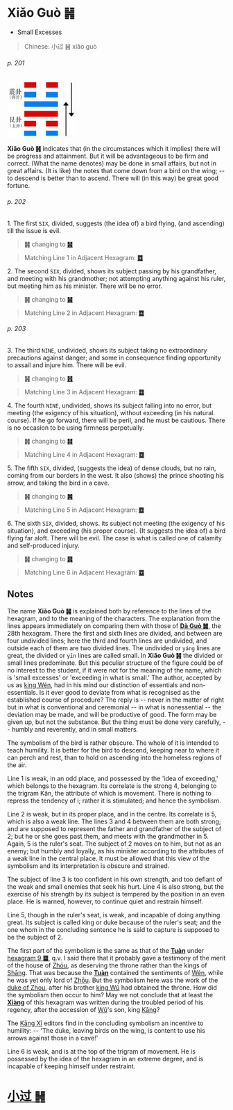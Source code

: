 # Xiǎo Guò ䷽

* Small Excesses

> Chinese: 小过 ䷽ xiǎo guò

###### p. 201

<img src="shapes/62.10.jpg" width=160 alt="小过">

**Xiǎo Guò ䷽** indicates that (in the circumstances which it implies) there will be progress and attainment. But it will be advantageous to be firm and correct. (What the name denotes) may be done in small affairs, but not in great affairs. (It is like) the notes that come down from a bird on the wing; -- to descend is better than to ascend. There will (in this way) be great good fortune.

###### p. 202

1.<a name="62.1"></a> The first `SIX`, divided, suggests (the idea of) a bird flying, (and ascending) till the issue is evil.

> **䷽** changing to [**䷶**](e4b8b0feng.md#55.1)

> Matching Line 1 in Adjacent Hexagram: [**䷼**](e4b8ade5ad9azhongfu.md#61.1)

2.<a name="62.2"></a> The second `SIX`, divided, shows its subject passing by his grandfather, and meeting with his grandmother; not attempting anything against his ruler, but meeting him as his minister. There will be no error.

> **䷽** changing to [**䷟**](e68192heng.md#32.2)

> Matching Line 2 in Adjacent Hexagram: [**䷼**](e4b8ade5ad9azhongfu.md#61.2)

###### p. 203

3.<a name="62.3"></a> The third `NINE`, undivided, shows its subject taking no extraordinary precautions against danger; and some in consequence finding opportunity to assail and injure him. There will be evil.

> **䷽** changing to [**䷏**](e8b1abyu.md#16.3)

> Matching Line 3 in Adjacent Hexagram: [**䷼**](e4b8ade5ad9azhongfu.md#61.3)

4.<a name="62.4"></a> The fourth `NINE`, undivided, shows its subject falling into no error, but meeting (the exigency of his situation), without exceeding (in his natural. course). If he go forward, there will be peril, and he must be cautious. There is no occasion to be using firmness perpetually.

> **䷽** changing to [**䷎**](e8b0a6qian.md#15.4)

> Matching Line 4 in Adjacent Hexagram: [**䷼**](e4b8ade5ad9azhongfu.md#61.4)

5.<a name="62.5"></a> The fifth `SIX`, divided, (suggests the idea) of dense clouds, but no rain, coming from our borders in the west. It also (shows) the prince shooting his arrow, and taking the bird in a cave.

> **䷽** changing to [**䷞**](e592b8xian.md#31.5)

> Matching Line 5 in Adjacent Hexagram: [**䷼**](e4b8ade5ad9azhongfu.md#61.5)

6.<a name="62.6"></a> The sixth `SIX`, divided, shows. its subject not meeting (the exigency of his situation), and exceeding (his proper course). (It suggests the idea of) a bird flying far aloft. There will be evil. The case is what is called one of calamity and self-produced injury.

> **䷽** changing to [**䷷**](e69785lv.md#56.6)

> Matching Line 6 in Adjacent Hexagram: [**䷼**](e4b8ade5ad9azhongfu.md#61.6)

## Notes

The name **Xiǎo Guò ䷽** is explained both by reference to the lines of the hexagram, and to the meaning of the characters. The explanation from the lines appears immediately on comparing them with those of [**Dà Guò ䷛**](e5a4a7e8bf87daguo.md), the 28th hexagram. There the first and sixth lines are divided, and between are four undivided lines; here the third and fourth lines are undivided, and outside each of them are two divided lines. The undivided or `yáng` lines are great, the divided or `yīn` lines are called small. In **Xiǎo Guò ䷽** the divided or small lines predominate. But this peculiar structure of the figure could be of no interest to the student, if it were not for the meaning of the name, which is 'small excesses' or 'exceeding in what is small.' The author, accepted by us as [king Wén](https://en.wikipedia.org/wiki/King_Wen_of_Zhou), had in his mind our distinction of essentials and non-essentials. Is it ever good to deviate from what is recognised as the established course of procedure? The reply is -- never in the matter of right but in what is conventional and ceremonial -- in what is nonessential -- the deviation may be made, and will be productive of good. The form may be given up, but not the substance. But the thing must be done very carefully, -- humbly and reverently, and in small matters.

The symbolism of the bird is rather obscure. The whole of it is intended to teach humility.
It is better for the bird to descend, keeping near to where it can perch and rest, than to hold on ascending into the homeless regions of the air.

Line 1 is weak, in an odd place, and possessed by the 'idea of exceeding,'
which belongs to the hexagram. Its correlate is the strong 4,
belonging to the trigram Kăn, the attribute of which is movement. There is nothing to repress the tendency of i;
rather it is stimulated; and hence the symbolism.

Line 2 is weak, but in its proper place, and in the centre. Its correlate is 5, which is also a weak line.
The lines 3 and 4 between them are both strong; and are supposed to represent the father and grandfather of the subject of 2;
but he or she goes past them, and meets with the grandmother in 5. Again, 5 is the ruler's seat.
The subject of 2 moves on to him, but not as an enemy; but humbly and loyally, as his minister according to the attributes of a weak line in the central place.
It must be allowed that this view of the symbolism and its interpretation is obscure and strained.

The subject of line 3 is too confident in his own strength, and too defiant of the weak and small enemies that seek his hurt.
Line 4 is also strong, but the exercise of his strength by its subject is tempered by the position in an even place.
He is warned, however, to continue quiet and restrain himself.

Line 5, though in the ruler's seat, is weak, and incapable of doing anything great. Its subject is called king or duke because of the ruler's seat;
and the one whom in the concluding sentence he is said to capture is supposed to be the subject of 2.

The first part of the symbolism is the same as that of the [**Tuàn**](https://en.wikipedia.org/wiki/Ten_Wings) under [hexagram 9 **䷈**](e5b08fe7959cxiaoxu.md), q.v. I said there that it probably gave a testimony of the merit of the house of [Zhōu](https://en.wikipedia.org/wiki/Zhou_dynasty), as deserving the throne rather than the kings of [Shāng](https://en.wikipedia.org/wiki/Shang_dynasty). That was because the [**Tuàn**](https://en.wikipedia.org/wiki/Ten_Wings) contained the sentiments of [Wén](https://en.wikipedia.org/wiki/King_Wen_of_Zhou), while he was yet only lord of [Zhōu](https://en.wikipedia.org/wiki/Zhou_dynasty). But the symbolism here was the work of the [duke of Zhou](https://en.wikipedia.org/wiki/Duke_of_Zhou), after his brother [king Wǔ](https://en.wikipedia.org/wiki/King_Wu_of_Zhou) had obtained the throne. How did the symbolism then occur to him? May we not conclude that at least the [**Xiàng**](https://en.wikipedia.org/wiki/Four_Symbols) of this hexagram was written during the troubled period of his regency, after the accession of [Wǔ](https://en.wikipedia.org/wiki/King_Wu_of_Zhou)'s son, king [Kāng](https://en.wikipedia.org/wiki/King_Kang_of_Zhou)?

The [Kāng Xī](https://en.wikipedia.org/wiki/Kangxi_Dictionary) editors find in the concluding symbolism an incentive to humility: -- 'The duke, leaving birds on the wing, is content to use his arrows against those in a cave!'

Line 6 is weak, and is at the top of the trigram of movement. He is possessed by the idea of the hexagram in an extreme degree, and is incapable of keeping himself under restraint.

# [小过 ䷽](e5b08fe8bf87xiaoguo_cn.md)
